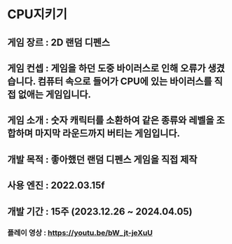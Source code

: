 # CPU지키기
## 게임 장르 : 2D 랜덤 디펜스
## 게임 컨셉 : 게임을 하던 도중 바이러스로 인해 오류가 생겼습니다. 컴퓨터 속으로 들어가 CPU에 있는 바이러스를 직접 없애는 게임입니다. 
## 게임 소개 : 숫자 캐릭터를 소환하여 같은 종류와 레벨을 조합하며 마지막 라운드까지 버티는 게임입니다.
## 개발 목적 : 좋아했던 랜덤 디펜스 게임을 직접 제작
## 사용 엔진 : 2022.03.15f
## 개발 기간 : 15주 (2023.12.26 ~ 2024.04.05)
### 플레이 영상 : https://youtu.be/bW_jt-jeXuU
